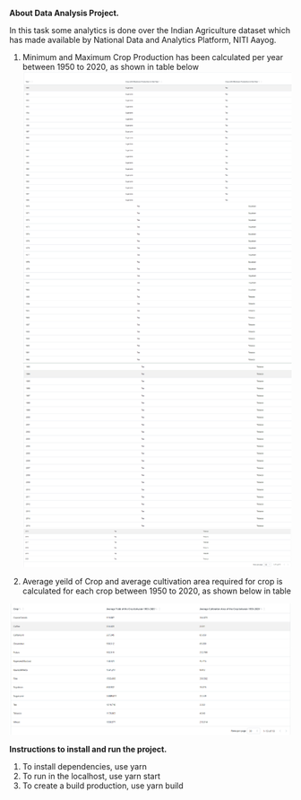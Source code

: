 **About Data Analysis Project.**

In this task some analytics is done over the Indian Agriculture dataset which has made available by National Data and Analytics Platform, NITI Aayog.

1) Minimum and Maximum Crop Production has been calculated per year between 1950 to 2020, as shown in table below
![alt text](image-1.png)
![alt text](image-2.png)
![alt text](image-3.png)
![alt text](image-4.png)

2) Average yeild of Crop and average cultivation area required for crop is calculated for each crop between 1950 to 2020, as shown below in table

![alt text](image.png)

**Instructions to install and run the project.**
1) To install dependencies, use yarn 
2) To run in the localhost, use yarn start
3) To create a build production, use yarn build
